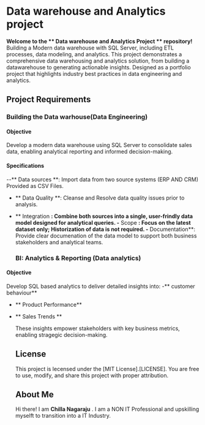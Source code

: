 # Data warehouse and Analytics project

**Welcome to the ** Data warehouse and Analytics Project ** repository!**
Building a Modern data warehouse with SQL Server, including ETL processes, data modeling, and analytics.
This project demonstrates a comprehensive data warehousing and analytics solution, from building a datawarehouse to generating actionable insights.  Designed as a  portfolio project that highlights industry best practices in data engineering and analytics. 

## Project Requirements
### Building the Data warhouse(Data Engineering)
#### Objective
Develop a modern data warehouse using SQL Server to consolidate sales data, enabling analytical reporting and informed decision-making. 

#### Specifications
--** Data sources **: Import data from two source systems (ERP AND CRM) Provided as CSV Files.
- ** Data Quality **: Cleanse and Resolve data quality issues prior to analysis.
- ** Integration **: Combine both sources into a single, user-frindly data model designed for analytical queries.
-** Scope **: Focus on the latest dataset only; Historization of data is not required.
-** Documentation**: Provide clear documenation of the data model to support both business stakeholders and analytical teams.

  ### BI: Analytics & Reporting (Data analytics)

#### Objective 
  Develop SQL based analytics to deliver detailed insights into:
  -** customer behaviour**
  - ** Product Performance**
  - ** Sales Trends **

    These insights empower stakeholders with key business metrics, enabling stragegic decision-making.

    ## License
    This project is lecensed under the [MIT License].[LICENSE]. You are free to use, modify, and share this project with proper attribution.

    ## About Me
    Hi there! I am **Chilla Nagaraju** . I am a NON IT Professional and upskilling myselft to transition into a IT Industry. 
